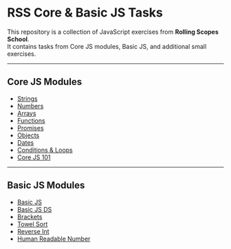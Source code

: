 # RSS Core & Basic JS Tasks

This repository is a collection of JavaScript exercises from **Rolling Scopes School**.  
It contains tasks from Core JS modules, Basic JS, and additional small exercises.

---

## Core JS Modules

- [Strings](./core-js-strings)
- [Numbers](./core-js-numbers)
- [Arrays](./core-js-arrays)
- [Functions](./core-js-functions)
- [Promises](./core-js-promises)
- [Objects](./core-js-objects)
- [Dates](./core-js-dates)
- [Conditions & Loops](./core-js-conditions-n-loops)
- [Core JS 101](./core-js-101)

---

## Basic JS Modules

- [Basic JS](./basic-js)
- [Basic JS DS](./basic-js-ds)
- [Brackets](./basic-js-brackets)
- [Towel Sort](./basic-js-towel-sort)
- [Reverse Int](./basic-js-reverse-int)
- [Human Readable Number](./basic-js-human-readable-number)
